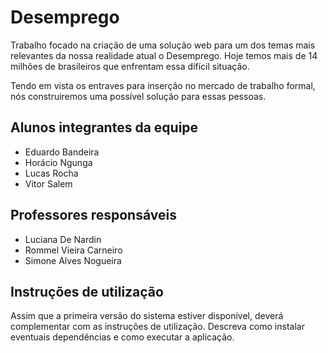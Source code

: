 # Desemprego

Trabalho focado na criação de uma solução web para um dos temas mais relevantes da nossa realidade atual o Desemprego. Hoje temos mais de 14 milhões de brasileiros que enfrentam essa difícil situação. 

Tendo em vista os entraves para inserção no mercado de trabalho formal, nós construiremos uma possível solução para essas pessoas. 

## Alunos integrantes da equipe

* Eduardo Bandeira
* Horácio Ngunga
* Lucas Rocha
* Vitor Salem

## Professores responsáveis

* Luciana De Nardin
* Rommel Vieira Carneiro
* Simone Alves Nogueira

## Instruções de utilização

Assim que a primeira versão do sistema estiver disponível, deverá complementar com as instruções de utilização. Descreva como instalar eventuais dependências e como executar a aplicação.
